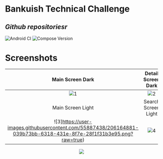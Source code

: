 # Bankuish Technical Challenge
## _Github repositoriesr_

![Android CI](https://github.com/vinaygaba/Learn-Jetpack-Compose-By-Example/workflows/Android%20CI/badge.svg) ![Compose Version](https://img.shields.io/badge/Compose-1.0.1-brightgreen) 

# Screenshots
| Main Screen Dark | Detail Screen Dark |
|:-:|:-:|
| ![1](https://user-images.githubusercontent.com/55887438/206164724-6c26375b-7938-4e4a-9033-04102071f5cc.png?raw=true) | ![2](https://user-images.githubusercontent.com/55887438/206164801-e4a73958-48b9-4c0c-b7d5-4de5ec72ec33.png?raw=true) |
| Main Screen Light  | Search Screen Light  |
| ![3]https://user-images.githubusercontent.com/55887438/206164881-039b73bb-6318-431e-8f7e-28f1f31b3e95.png?raw=true) | ![4](https://user-images.githubusercontent.com/55887438/206164946-182af14b-42f1-4557-9909-9cca16d8f9de.png?raw=true)

<p align="center">
  <img src="https://user-images.githubusercontent.com/55887438/206165637-3326f31c-4df8-4f1d-9b47-2870712005be.gif" />
</p>

